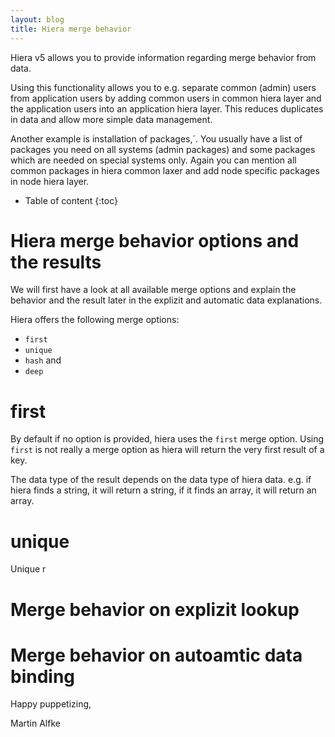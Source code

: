 ```yaml
---
layout: blog
title: Hiera merge behavior
---
```


Hiera v5 allows you to provide information regarding merge behavior from data.

Using this functionality allows you to e.g. separate common (admin) users from application users by adding common users in common hiera layer and the application users into an application hiera layer.
This reduces duplicates in data and allow more simple data management.

Another example is installation of packages,´. You usually have a list of packages you need on all systems (admin packages) and some packages which are needed on special systems only.
Again you can mention all common packages in hiera common laxer and add node specific packages in node hiera layer.

* Table of content
{:toc}

# Hiera merge behavior options and the results

We will first have a look at all available merge options and explain the behavior and the result later in the explizit and automatic data explanations.

Hiera offers the following merge options:
- `first`
- `unique`
- `hash` and
- `deep`

# first
 
By default if no option is provided, hiera uses the `first` merge option.
Using `first` is not really a merge option as hiera will return the very first result of a key.

The data type of the result depends on the data type of hiera data.
e.g. if hiera finds a string, it will return a string, if it finds an array, it will return an array.

# unique

Unique r


# Merge behavior on explizit lookup

# Merge behavior on autoamtic data binding

Happy puppetizing,

Martin Alfke

